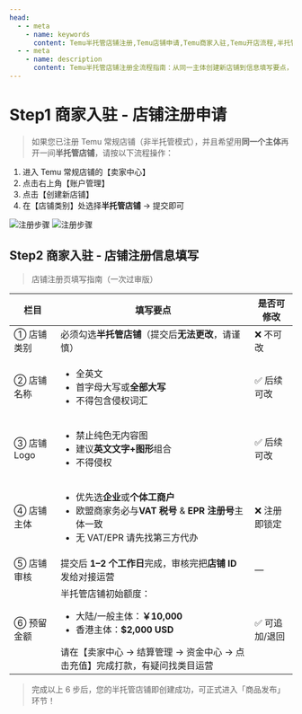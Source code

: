```yaml
---
head:
  - - meta
    - name: keywords
      content: Temu半托管店铺注册,Temu店铺申请,Temu商家入驻,Temu开店流程,半托管店铺创建,Temu店铺审核,Temu店铺命名规则,Temu主体选择,Temu预留金额
  - - meta
    - name: description
      content: Temu半托管店铺注册全流程指南：从同一主体创建新店铺到信息填写要点，包含店铺类别选择、命名规则、Logo要求、主体选择、审核时间及预留金额说明。1-2个工作日内完成审核，快速开启半托管业务。
---
```



# Step1 商家入驻 - 店铺注册申请

> 如果您已注册 Temu 常规店铺（非半托管模式），并且希望用**同一个主体**再开一间**半托管店铺**，请按以下流程操作：

1. 进入 Temu 常规店铺的【卖家中心】  
2. 点击右上角【账户管理】  
3. 点击【创建新店铺】  
4. 在【店铺类别】处选择**半托管店铺** → 提交即可

![注册步骤](/2/zhuce2.png)
![注册步骤](/2/zhuce3.png)

## Step2 商家入驻 - 店铺注册信息填写

> 店铺注册页填写指南（一次过审版）

| 栏目 | 填写要点 | 是否可修改 |
| --- | --- | --- |
| ① 店铺类别 | 必须勾选**半托管店铺**（提交后**无法更改**，请谨慎） | ❌ 不可改 |
| ② 店铺名称 | <ul><li>全英文</li><li>首字母大写或**全部大写**</li><li>不得包含侵权词汇</li></ul> | ✅ 后续可改 |
| ③ 店铺 Logo | <ul><li>禁止纯色无内容图</li><li>建议**英文文字+图形**组合</li><li>不得侵权</li></ul> | ✅ 后续可改 |
| ④ 店铺主体 | <ul><li>优先选**企业**或**个体工商户**</li><li>欧盟商家务必与**VAT 税号** & **EPR 注册号**主体一致</li><li>无 VAT/EPR 请先找第三方代办</li></ul> | ❌ 注册即锁定 |
| ⑤ 店铺审核 | 提交后 **1–2 个工作日**完成，审核完把**店铺 ID**发给对接运营 | — |
| ⑥ 预留金额 | 半托管店铺初始额度：<ul><li>大陆/一般主体：**￥10,000**</li><li>香港主体：**$2,000 USD**</li></ul>请在【卖家中心 → 结算管理 → 资金中心 → 点击充值】完成打款，有疑问找类目运营 | ✅ 可追加/退回 |

> 完成以上 6 步后，您的半托管店铺即创建成功，可正式进入「商品发布」环节！
